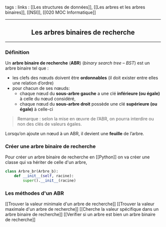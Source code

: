 tags : 
links : [[Les structures de données]], [[Les arbres et les arbres binaires]], [[NSI]], [[020 MOC Informatique]]

****

<h2 style="text-align: center;"> Les arbres binaires de recherche </h2>

****


### Définition

Un **arbre binaire de recherche** (**ABR**) (_binary search tree_ – _BST_) est un arbre binaire tel que :

-   les clefs des nœuds doivent être **ordonnables** (il doit exister entre elles une relation d’ordre)
-   pour chacun de ses nœuds:
    -   chaque nœud du **sous-arbre gauche** a une clé **inférieure (ou égale)** à celle du nœud considéré,
    -   chaque nœud du **sous-arbre droit** possède une clé **supérieure (ou égale)** à celle-ci


> Remarque : selon la mise en œuvre de l’ABR, on pourra interdire ou non des clés de valeurs égales.

Lorsqu’on ajoute un nœud à un ABR, il devient une **feuille** de l’arbre.

### Créer une arbre binaire de recherche

Pour créer un arbre binaire de recherche en [[Python]] on va créer une classe qui va hériter de celle d'un arbre,

```python
class Arbre_br(Arbre_b):
	def __init__(self, racine):
		super().__init__(racine)
```


### Les méthodes d'un ABR

[[Trouver la valeur minimale d'un arbre de recherche]]
[[Trouver la valeur maximale d'un arbre de recherche]]
[[Cherche la valeur spécifique dans un arbre binaire de recherche]]
[[Verifier si un arbre est bien un arbre binaire de recherche]]